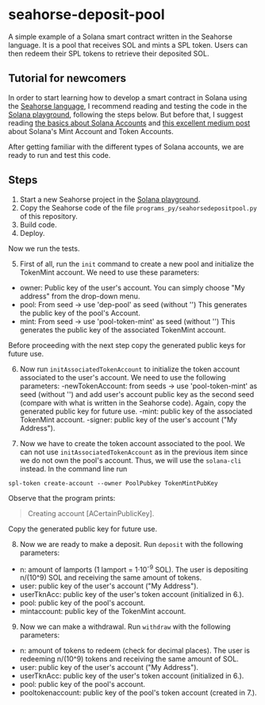 # seahorse-deposit-pool
A simple example of a Solana smart contract written in the Seahorse language. It is a pool that receives SOL and mints a SPL token. Users can then redeem their SPL tokens to retrieve their deposited SOL.


## Tutorial for newcomers

In order to start learning how to develop a smart contract in Solana using the [Seahorse language](https://seahorse-lang.org/), I recommend reading and testing the code in the [Solana playground](https://beta.solpg.io/), following the steps below. But before that, I suggest reading [the basics about Solana Accounts](https://solanacookbook.com/core-concepts/accounts.html#facts) and [this excellent medium post](https://medium.com/@jorge.londono_31005/understanding-solanas-mint-account-and-token-accounts-546c0590e8e) about Solana's Mint Account and Token Accounts.

After getting familiar with the different types of Solana accounts, we are ready to run and test this code.

## Steps

1. Start a new Seahorse project in the [Solana playground](https://beta.solpg.io/). 
2. Copy the Seahorse code of the file `programs_py/seahorsedepositpool.py` of this repository.
3. Build code.
4. Deploy.

Now we run the tests.

5. First of all, run the `init` command to create a new pool and initialize the TokenMint account. We need to use these parameters:
- owner: Public key of the user's account. You can simply choose "My address" from the drop-down menu.
- pool: From seed -> use 'dep-pool' as seed (without '')   This generates the public key of the pool's Account.
- mint: From seed -> use 'pool-token-mint' as seed (without '')  This generates the public key of the associated TokenMint account.

Before proceeding with the next step copy the generated public keys for future use.

6. Now run `initAssociatedTokenAccount` to initialize the token account associated to the user's account. We need to use the following parameters:
-newTokenAccount: from seeds -> use 'pool-token-mint'  as seed (without '') and add user's account public key as the second seed (compare with what is written in the Seahorse code). Again, copy the generated public key for future use.
-mint: public key of the associated TokenMint account.
-signer: public key of the user's account ("My Address").

7. Now we have to create the token account associated to the pool. We can not use `initAssociatedTokenAccount` as in the previous item since we do not own the pool's account. Thus, we will use the `solana-cli` instead.  In the command line run

`spl-token create-account --owner PoolPubkey TokenMintPubKey`

Observe that the program prints:

> Creating account [ACertainPublicKey].

Copy the generated public key for future use.

8. Now we are ready to make a deposit. Run `deposit` with the following parameters:
- n: amount of lamports (1 lamport = 1·10<sup>-9</sup> SOL). The user is depositing n/(10^9) SOL and receiving the same amount of tokens.
- user: public key of the user's account ("My Address").
- userTknAcc: public key of the user's token account (initialized in 6.).
- pool: public key of the pool's account.
- mintaccount: public key of the TokenMint account.

9. Now we can make a withdrawal. Run `withdraw` with the following parameters:
- n: amount of tokens to redeem (check for decimal places). The user is redeeming n/(10^9) tokens and receiving the same amount of SOL.
- user: public key of the user's account ("My Address").
- userTknAcc: public key of the user's token account (initialized in 6.).
- pool: public key of the pool's account.
- pooltokenaccount: public key of the pool's token account (created in 7.).

